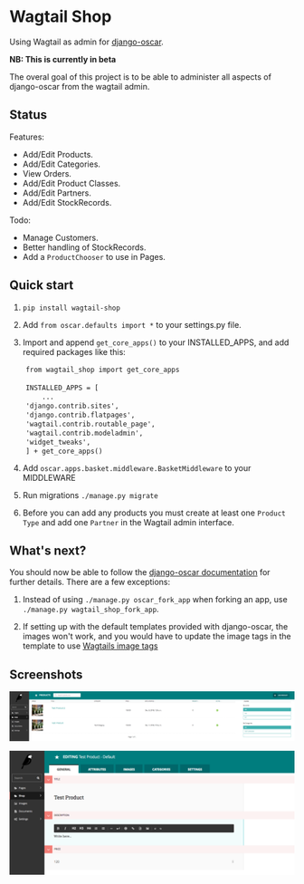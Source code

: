 Wagtail Shop
=====

Using Wagtail as admin for [django-oscar](https://github.com/django-oscar/django-oscar).

**NB: This is currently in beta**

The overal goal of this project is to be able to administer all aspects of django-oscar from the wagtail admin.

Status
------
Features:

* Add/Edit Products.
* Add/Edit Categories.
* View Orders.
* Add/Edit Product Classes.
* Add/Edit Partners.
* Add/Edit StockRecords.


Todo:

* Manage Customers.
* Better handling of StockRecords.
* Add a `ProductChooser` to use in Pages.

Quick start
-----------

1. `pip install wagtail-shop`

2. Add `from oscar.defaults import *` to your settings.py file.

3. Import and append `get_core_apps()` to your INSTALLED_APPS, and add required packages like this:
```
    from wagtail_shop import get_core_apps

    INSTALLED_APPS = [
        ...
	'django.contrib.sites',
	'django.contrib.flatpages',
	'wagtail.contrib.routable_page',
	'wagtail.contrib.modeladmin',
	'widget_tweaks',
    ] + get_core_apps()
```
4. Add `oscar.apps.basket.middleware.BasketMiddleware` to your MIDDLEWARE
   
5. Run migrations `./manage.py migrate`

6. Before you can add any products you must create at least one `Product Type` and add one `Partner` in the Wagtail admin interface.

What's next?
------------

You should now be able to follow the [django-oscar documentation](https://django-oscar.readthedocs.io) for further details. 
There are a few exceptions:

1. Instead of using `./manage.py oscar_fork_app` when forking an app, use `./manage.py wagtail_shop_fork_app`.

2. If setting up with the default templates provided with django-oscar, the images won't work, and you would have to update the image tags in the template to use [Wagtails image tags](https://docs.wagtail.io/en/latest/topics/images.html) 

Screenshots
-----------
![Product detail](/screenshots/product-list.png?raw=true "Product list")

![Product detail](/screenshots/product-detail.png?raw=true "Product detail")
